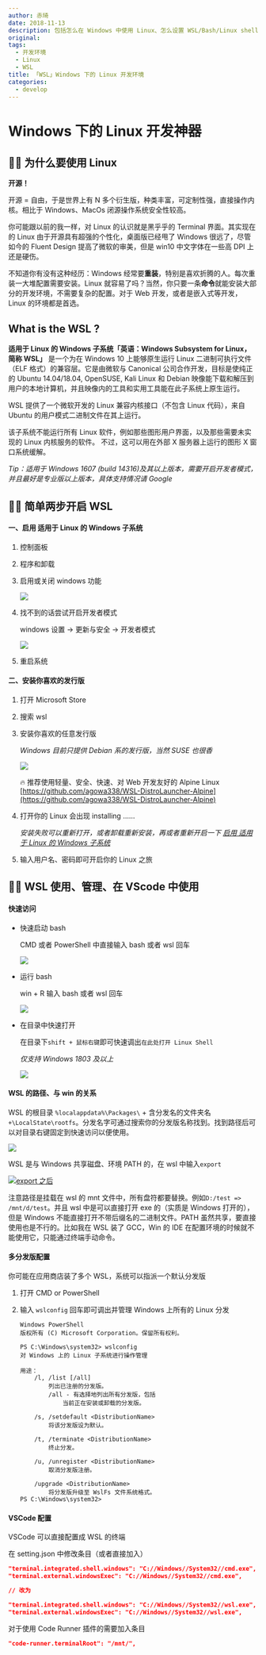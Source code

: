 ```yaml
---
author: 赤琦
date: 2018-11-13
description: 包括怎么在 Windows 中使用 Linux、怎么设置 WSL/Bash/Linux shell 为 VScode 的默认终端、Code Runner 使用 WSL/Bash/Linux shell
original:
tags:
  - 开发环境
  - Linux
  - WSL
title: 「WSL」Windows 下的 Linux 开发环境
categories:
  - develop
---
```


# Windows 下的 Linux 开发神器

## 💁🏻‍ 为什么要使用 Linux

**开源！**

开源 = 自由，于是世界上有 N 多个衍生版，种类丰富，可定制性强，直接操作内核。相比于 Windows、MacOs 闭源操作系统安全性较高。

你可能跟以前的我一样，对 Linux 的认识就是黑乎乎的 Terminal 界面。其实现在的 Linux 由于开源具有超强的个性化，桌面版已经甩了 Windows 很远了，尽管如今的 Fluent Design 提高了微软的审美，但是 win10 中文字体在一些高 DPI 上还是硬伤。

不知道你有没有这种经历：Windows 经常要**重装**，特别是喜欢折腾的人。每次重装一大堆配置需要安装。Linux 就容易了吗？当然，你只要一条**命令**就能安装大部分的开发环境，不需要复杂的配置。对于 Web 开发，或者是嵌入式等开发，Linux 的环境都是首选。

## What is the WSL ?

**适用于 Linux 的 Windows 子系统「英语：Windows Subsystem for Linux，简称 WSL」** 是一个为在 Windows 10 上能够原生运行 Linux 二进制可执行文件（ELF 格式）的兼容层。它是由微软与 Canonical 公司合作开发，目标是使纯正的 Ubuntu 14.04/18.04, OpenSUSE, Kali Linux 和 Debian 映像能下载和解压到用户的本地计算机，并且映像内的工具和实用工具能在此子系统上原生运行。

WSL 提供了一个微软开发的 Linux 兼容内核接口（不包含 Linux 代码），来自 Ubuntu 的用户模式二进制文件在其上运行。

该子系统不能运行所有 Linux 软件，例如那些图形用户界面，以及那些需要未实现的 Linux 内核服务的软件。 不过，这可以用在外部 X 服务器上运行的图形 X 窗口系统缓解。

_Tip：适用于 Windows 1607 (build 14316)及其以上版本，需要开启开发者模式，并且最好是专业版以上版本，具体支持情况请 Google_

## 🕵🏻 简单两步开启 WSL

#### 一、启用 适用于 Linux 的 Windows 子系统

1. 控制面板

2. 程序和卸载

3. 启用或关闭 windows 功能

   [![](/img/wsl0.jpg)](/img/wsl0.jpg)

4. 找不到的话尝试开启开发者模式

   windows 设置 -> 更新与安全 -> 开发者模式

   [![](/img/wsl7.png)](/img/wsl7.png)

5. 重启系统

#### 二、安装你喜欢的发行版

1. 打开 Microsoft Store

2. 搜索 wsl

3. 安装你喜欢的任意发行版

   _Windows 目前只提供 Debian 系的发行版，当然 SUSE 也很香_

   [![](/img/wsl1.jpg)](/img/wsl1.jpg)

   🔥 推荐使用轻量、安全、快速、对 Web 开发友好的 Alpine Linux [https://github.com/agowa338/WSL-DistroLauncher-Alpine](https://github.com/agowa338/WSL-DistroLauncher-Alpine)

4. 打开你的 Linux 会出现 installing ……

   _安装失败可以重新打开，或者卸载重新安装，再或者重新开启一下 [启用 适用于 Linux 的 Windows 子系统](#启用-适用于-linux-的-windows-子系统)_

5. 输入用户名、密码即可开启你的 Linux 之旅

## 💪🏻 WSL 使用、管理、在 VScode 中使用

#### 快速访问

- 快速启动 bash

  CMD 或者 PowerShell 中直接输入 bash 或者 wsl 回车

  [![](/img/wsl2.png)](/img/wsl2.png)

- 运行 bash

  win + R 输入 bash 或者 wsl 回车

  [![](/img/wsl3.png)](/img/wsl3.png)

- 在目录中快速打开

  在目录下`shift + 鼠标右键`即可快速调出`在此处打开 Linux Shell`

  _仅支持 Windows 1803 及以上_

  [![](/img/wsl6.png)](/img/wsl6.png)

#### WSL 的路径、与 win 的关系

WSL 的根目录 `%localappdata%\Packages\` + 含分发名的文件夹名 `+\LocalState\rootfs`。分发名字可通过搜索你的分发版名称找到。找到路径后可以对目录右键固定到快速访问以便使用。

[![](/img/wsl4.jpg)](/img/wsl4.jpg)

WSL 是与 Windows 共享磁盘、环境 PATH 的，在 wsl 中输入`export`

[![export 之后](/img/wsl5.png)](/img/wsl5.png)

注意路径是挂载在 wsl 的 mnt 文件中，所有盘符都要替换。例如`D:/test => /mnt/d/test`。并且 wsl 中是可以直接打开 exe 的（实质是 Windows 打开的），但是 Windows 不能直接打开不带后缀名的二进制文件。PATH 虽然共享，要直接使用也是不行的。比如我在 WSL 装了 GCC，Win 的 IDE 在配置环境的时候就不能使用它，只能通过终端手动命令。

#### 多分发版配置

你可能在应用商店装了多个 WSL，系统可以指派一个默认分发版

1. 打开 CMD or PowerShell

2. 输入 `wslconfig` 回车即可调出并管理 Windows 上所有的 Linux 分发

   ```
   Windows PowerShell
   版权所有 (C) Microsoft Corporation。保留所有权利。

   PS C:\Windows\system32> wslconfig
   对 Windows 上的 Linux 子系统进行操作管理

   用途：
       /l, /list [/all]
           列出已注册的分发版。
           /all - 有选择地列出所有分发版，包括
               当前正在安装或卸载的分发版。

       /s, /setdefault <DistributionName>
           将该分发版设为默认。

       /t, /terminate <DistributionName>
           终止分发。

       /u, /unregister <DistributionName>
           取消分发版注册。

       /upgrade <DistributionName>
           将分发版升级至 WslFs 文件系统格式。
   PS C:\Windows\system32>
   ```

#### VSCode 配置

VSCode 可以直接配置成 WSL 的终端

在 setting.json 中修改条目（或者直接加入）

```json
"terminal.integrated.shell.windows": "C://Windows//System32//cmd.exe",
"terminal.external.windowsExec": "C://Windows//System32//cmd.exe",

// 改为

"terminal.integrated.shell.windows": "C://Windows//System32//wsl.exe",
"terminal.external.windowsExec": "C://Windows//System32//wsl.exe",
```

对于使用 Code Runner 插件的需要加入条目

```json
"code-runner.terminalRoot": "/mnt/",
```
